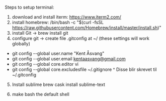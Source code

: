 
Steps to setup terminal:

1. download and install iterm: https://www.iterm2.com/
2. install homebrew: /bin/bash -c "$(curl -fsSL https://raw.githubusercontent.com/Homebrew/install/master/install.sh)"
3. install Git -> brew install git
4. configure git -> create file .gitconfig at ~/ (these settings will work globally)
- git config --global user.name "Kent Åsvang"
- git config --global user.email kentaasvang@gmail.com
- git config --global core.editor vi
- git config --global core.excludesfile ~/.gitignore
^ Disse blir skrevet til ~/.gitconfig 


5. Install sublime
brew cask install sublime-text

6. make bash the default shell
